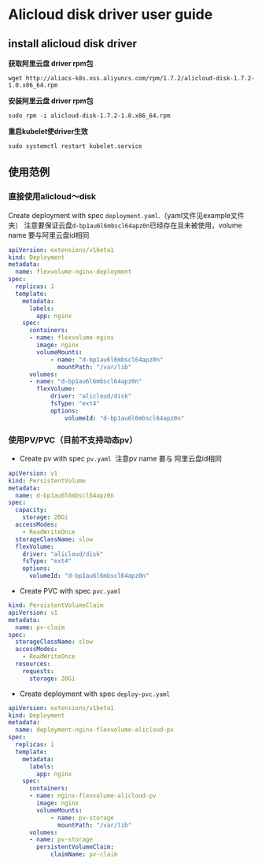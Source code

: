 # Alicloud disk driver user guide

## install alicloud disk driver

**获取阿里云盘 driver rpm包**

```shell
wget http://aliacs-k8s.oss.aliyuncs.com/rpm/1.7.2/alicloud-disk-1.7.2-1.0.x86_64.rpm
```

**安装阿里云盘 driver rpm包**

```shell
sudo rpm -i alicloud-disk-1.7.2-1.0.x86_64.rpm
```

**重启kubelet使driver生效**

```shell
sudo systemctl restart kubelet.service
```

## 使用范例

### 直接使用alicloud～disk
Create deployment with spec `deployment.yaml`.（yaml文件见example文件夹） 注意要保证云盘`d-bp1au6l6mbscl64apz0n`已经存在且未被使用，volume name 要与阿里云盘id相同

```yaml
apiVersion: extensions/v1beta1
kind: Deployment
metadata:
  name: flexvolume-nginx-deployment
spec:
  replicas: 1
  template:
    metadata:
      labels:
        app: nginx
    spec:
      containers:
      - name: flexvolume-nginx
        image: nginx
        volumeMounts:
            - name: "d-bp1au6l6mbscl64apz0n"
              mountPath: "/var/lib"
      volumes:
      - name: "d-bp1au6l6mbscl64apz0n"
        flexVolume:
            driver: "alicloud/disk"
            fsType: "ext4"
            options:
                volumeId: "d-bp1au6l6mbscl64apz0n"
```

### 使用PV/PVC（目前不支持动态pv）

- Create pv with spec `pv.yaml`  注意pv name 要与 阿里云盘id相同

```yaml
apiVersion: v1
kind: PersistentVolume
metadata:
  name: d-bp1au6l6mbscl64apz0n
spec:
  capacity:
    storage: 20Gi
  accessModes:
    - ReadWriteOnce
  storageClassName: slow
  flexVolume:
    driver: "alicloud/disk"
    fsType: "ext4"
    options:
      volumeId: "d-bp1au6l6mbscl64apz0n" 
```

- Create PVC with spec `pvc.yaml`

```yaml
kind: PersistentVolumeClaim
apiVersion: v1
metadata:
  name: pv-claim
spec:
  storageClassName: slow
  accessModes:
    - ReadWriteOnce
  resources:
    requests:
      storage: 20Gi
```

- Create deployment with spec `deploy-pvc.yaml`

```yaml
apiVersion: extensions/v1beta1
kind: Deployment
metadata:
  name: deployment-nginx-flexvolume-alicloud-pv
spec:
  replicas: 1
  template:
    metadata:
      labels:
        app: nginx
    spec:
      containers:
      - name: nginx-flexvolume-alicloud-pv
        image: nginx
        volumeMounts:
            - name: pv-storage
              mountPath: "/var/lib"
      volumes:
      - name: pv-storage
        persistentVolumeClaim:
            claimName: pv-claim
```